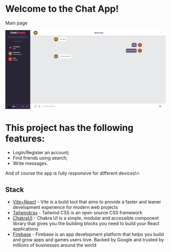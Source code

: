# Welcome to the Chat App!

Main page

<img width='850px' src='./docs/main.png'/>

# This project has the following features:
 - Login/Register an account;
 - Find friends using search;
 - Write messages.
 
 And of course the app is fully responsive for different devices!🔥
 
 ## Stack
 - [Vite+React](https://vitejs.dev/) - Vite is a build tool that aims to provide a faster and leaner development experience for modern web projects
 - [Tailwindcss](https://tailwindcss.com/) - Tailwind CSS is an open source CSS framework
 - [ChakraUI](https://chakra-ui.com/) - Chakra UI is a simple, modular and accessible component library that gives you the building blocks you need to build your React applications
 - [Firebase](https://firebase.google.com/) - Firebase is an app development platform that helps you build and grow apps and games users love. Backed by Google and trusted by millions of businesses around the world
